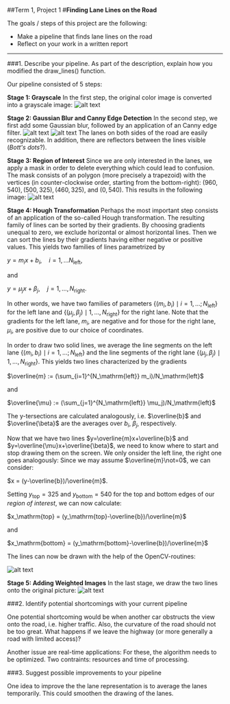 ##Term 1, Project 1
#**Finding Lane Lines on the Road** 

The goals / steps of this project are the following:
* Make a pipeline that finds lane lines on the road
* Reflect on your work in a written report


[//]: # (Image References)

[image1]: ./grayscale_image.png "Grayscale"
[image2]: ./stage1_image.png "Grayscale"
[image3]: ./stage2_image.png "Grayscale"
[image4]: ./stage3_image.png "Grayscale"
[image5]: ./stage4_image.png "Grayscale"
[image6]: ./final_result.png "Grayscale"
---

###1. Describe your pipeline. As part of the description, explain how you modified the draw_lines() function.

Our pipeline consisted of 5 steps:

**Stage 1: Grayscale**
In the first step, the original color image is converted into a grayscale image:
![alt text][image1]


**Stage 2: Gaussian Blur and Canny Edge Detection**
In the second step, we first add some Gaussian blur, followed by an application of an Canny edge filter.
![alt text][image2]
![alt text][image3]
The lanes on both sides of the road are easily recognizable.  In addition, there are reflectors between the lines visible (*Bott's dots*?).


**Stage 3: Region of Interest**
Since we are only interested in the lanes, we apply a mask in order to delete everything which could lead to confusion.  The mask consists of an polygon (more precisely a trapezoid) with the vertices (in counter-clockwise order, starting from the bottom-right): $(960,540), (500,325),(460,325),$ and $(0,540)$.
This results in the following image:
![alt text][image4]

**Stage 4: Hough Transformation**
Perhaps the most important step consists of an application of the so-called Hough transformation.  The resulting family of lines can be sorted by their gradients.  By choosing gradients unequal to zero, we exclude horizontal or almost horizontal lines.  Then we can sort the lines by their gradients having either negative or positive values.
This yields two families of lines parametrized by

$y = m_i x + b_i, \quad i = 1,\ldots N_\mathrm{left},$

and

$y = \mu_j x + \beta_j, \quad j = 1,\ldots, N_\mathrm{right}$.

In other words, we have two families of parameters $\{(m_i, b_i)\mid i=1,\ldots;N_\mathrm{left}\}$ for the left lane and $\{(\mu_j,\beta_j)\mid 1,\ldots,N_\mathrm{right}\}$ for the right lane.  Note that the gradients for the left lane, $m_i$, are negative and for those for the right lane, $\mu_i$, are positive due to our choice of coordinates. 

In order to draw two solid lines, we average the line segments on the left lane $\{(m_i, b_i)\mid i=1,\ldots;N_\mathrm{left}\}$ and the line segments of the right lane $\{(\mu_j,\beta_j)\mid 1,\ldots,N_\mathrm{right}\}$.  This yields two lines characterized by the gradients

$\overline{m} := (\sum_{i=1}^{N_\mathrm{left}} m_i)/N_\mathrm{left}$

and 

$\overline{\mu} := (\sum_{j=1}^{N_\mathrm{left}} \mu_j)/N_\mathrm{left}$

The y-tersections are calculated analogously, i.e. $\overline{b}$ and $\overline{\beta}$ are the averages over $b_i$, $\beta_j$, respectively.

Now that we have two lines $y=\overline{m}x+\overline{b}$ and $y=\overline{\mu}x+\overline{\beta}$, we need to know where to start and stop drawing them on the screen.  We only onsider the left line, the right one goes analogously:  Since we may assume $\overline{m}\not=0$, we can consider:

$x = (y-\overline{b})/\overline{m}$.

Setting $y_\mathrm{top}=325$ and $y_\mathrm{bottom}=540$ for the top and bottom edges of our *region of interest*, we can now calculate:

$x_\mathrm{top} = (y_\mathrm{top}-\overline{b})/\overline{m}$

and 

$x_\mathrm{bottom} = (y_\mathrm{bottom}-\overline{b})/\overline{m}$

The lines can now be drawn with the help of the OpenCV-routines:

![alt text][image5]

**Stage 5: Adding Weighted Images**
In the last stage, we draw the two lines onto the original picture:
![alt text][image6]




###2. Identify potential shortcomings with your current pipeline

One potential shortcoming would be when another car obstructs the view onto the road, i.e. higher traffic.  Also, the curvature of the road should not be too great.  What happens if we leave the highway (or more generally a road with limited access)? 

Another issue are real-time applications: For these, the algorithm needs to be optimized.  Two contraints: resources and time of processing.


###3. Suggest possible improvements to your pipeline


One idea to improve the the lane representation is to average the lanes temporarily.  This could smoothen the drawing of the lanes.
